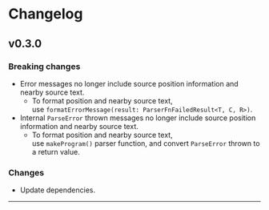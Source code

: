 # Changelog

## v0.3.0
### Breaking changes
* Error messages no longer include source position information and nearby source text.
  * To format position and nearby source text,  
    use `formatErrorMessage(result: ParserFnFailedResult<T, C, R>)`.
* Internal `ParseError` thrown messages no longer include source position information and nearby source text.
  * To format position and nearby source text,  
    use `makeProgram()` parser function, and convert `ParseError` thrown to a return value.

### Changes
* Update dependencies.

---
